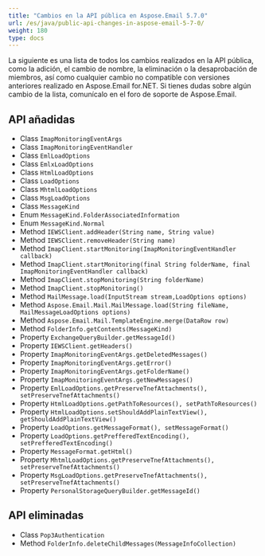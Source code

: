 ```yaml
---
title: "Cambios en la API pública en Aspose.Email 5.7.0"
url: /es/java/public-api-changes-in-aspose-email-5-7-0/
weight: 180
type: docs
---
```


La siguiente es una lista de todos los cambios realizados en la API pública, como la adición, el cambio de nombre, la eliminación o la desaprobación de miembros, así como cualquier cambio no compatible con versiones anteriores realizado en Aspose.Email for.NET. Si tienes dudas sobre algún cambio de la lista, comunícalo en el foro de soporte de Aspose.Email.
## **API añadidas**
- Class `ImapMonitoringEventArgs`
- Class `ImapMonitoringEventHandler`
- Class `EmlLoadOptions`
- Class `EmlxLoadOptions`
- Class `HtmlLoadOptions`
- Class `LoadOptions`
- Class `MhtmlLoadOptions`
- Class `MsgLoadOptions`
- Class `MessageKind`
- Enum `MessageKind.FolderAssociatedInformation`
- Enum `MessageKind.Normal`
- Method `IEWSClient.addHeader(String name, String value)`
- Method `IEWSClient.removeHeader(String name)`
- Method `ImapClient.startMonitoring(ImapMonitoringEventHandler callback)`
- Method `ImapClient.startMonitoring(final String folderName, final ImapMonitoringEventHandler callback)`
- Method `ImapClient.stopMonitoring(String folderName)`
- Method `ImapClient.stopMonitoring()`
- Method `MailMessage.load(InputStream stream,LoadOptions options)`
- Method `Aspose.Email.Mail.MailMessage.load(String fileName, MailMessageLoadOptions options)`
- Method `Aspose.Email.Mail.TemplateEngine.merge(DataRow row)`
- Method `FolderInfo.getContents(MessageKind)`
- Property `ExchangeQueryBuilder.getMessageId()`
- Property `IEWSClient.getHeaders()`
- Property `ImapMonitoringEventArgs.getDeletedMessages()`
- Property `ImapMonitoringEventArgs.getError()`
- Property `ImapMonitoringEventArgs.getFolderName()`
- Property `ImapMonitoringEventArgs.getNewMessages()`
- Property `EmlLoadOptions.getPreserveTnefAttachments(), setPreserveTnefAttachments()`
- Property `HtmlLoadOptions.getPathToResources(), setPathToResources()`
- Property `HtmlLoadOptions.setShouldAddPlainTextView(), getShouldAddPlainTextView()`
- Property `LoadOptions.getMessageFormat(), setMessageFormat()`
- Property `LoadOptions.getPrefferedTextEncoding(), setPrefferedTextEncoding()`
- Property `MessageFormat.getHtml()`
- Property `MhtmlLoadOptions.getPreserveTnefAttachments(), setPreserveTnefAttachments()`
- Property `MsgLoadOptions.getPreserveTnefAttachments(), setPreserveTnefAttachments()`
- Property `PersonalStorageQueryBuilder.getMessageId()`
## **API eliminadas**
- Class `Pop3Authentication`
- Method `FolderInfo.deleteChildMessages(MessageInfoCollection)`
